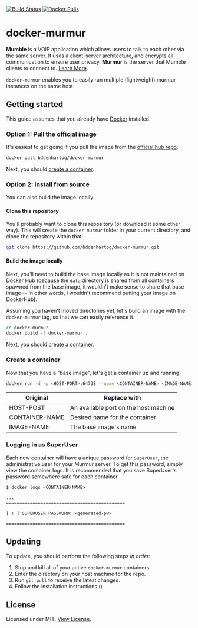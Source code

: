 [![Build Status](https://travis-ci.org/bddenhartog/docker-murmur.svg?branch=master)](https://travis-ci.org/bddenhartog/docker-murmur)
[![Docker Pulls](https://img.shields.io/docker/pulls/bddenhartog/docker-murmur.svg?style=flat)](https://hub.docker.com/r/bddenhartog/docker-murmur/)

# docker-murmur

**Mumble** is a VOIP application which allows users to talk to each other via
the same server. It uses a client-server architecture, and encrypts all
communication to ensure user privacy. **Murmur** is the server that Mumble
clients to connect to. [Learn More][1].

`docker-murmur` enables you to easily run multiple (lightweight) murmur
instances on the same host.

## Getting started

This guide assumes that you already have [Docker][2] installed.

### **Option 1**: Pull the official image

It's easiest to get going if you pull the image from the [official hub repo][4].

```bash
docker pull bddenhartog/docker-murmur
```

Next, you should [create a container](#create-a-container).

### **Option 2**: Install from source

You can also build the image locally.

#### Clone this repository

You'll probably want to clone this repository (or download it some other way).
This will create the `docker-murmur` folder in your current directory, and clone
the repository within that:

```bash
git clone https://github.com/bddenhartog/docker-murmur.git
```

#### Build the image locally

Next, you'll need to build the base image locally as it is not maintained on
Docker Hub (because the `data` directory is shared from all containers spawned
from the base image, it wouldn't make sense to share that base image -- in other
words, I wouldn't recommend putting your image on DockerHub).

Assuming you haven't moved directories yet, let's build an image with the
`docker-murmur` tag, so that we can easily reference it.

```bash
cd docker-murmur
docker build -t docker-murmur .
```

Next, you should [create a container](#create-a-container).

### Create a container

Now that you have a "base image", let's get a container up and running.

```bash
docker run -d -p <HOST-PORT>:64738 --name <CONTAINER-NAME> <IMAGE-NAME>
```

| Original       | Replace with                           |
| -------------- | -------------------------------------- |
| HOST-POST      | An available port on the host machine  |
| CONTAINER-NAME | Desired name for the container         |
| IMAGE-NAME     | The base image's name                  |

### Logging in as SuperUser

Each new container will have a unique password for `SuperUser`, the
administrative user for your Murmur server. To get this password, simply view
the container logs. It is recommended that you save SuperUser's password
somewhere safe for each container.

```shell
$ docker logs <CONTAINER-NAME>

...
=============================================

[ ! ] SUPERUSER_PASSWORD: <generated-pw>

=============================================
```

## Updating

To update, you should perform the following steps _in order_:

1.  Stop and kill all of your active `docker-murmur` containers.
2.  Enter the directory on your host machine for the repo.
3.  Run `git pull` to receive the latest changes.
4.  Follow the installation instructions ()

## License

Licensed under MIT. [View License][3].

[1]: https://en.wikipedia.org/wiki/Mumble_(software) "Wikipedia - Mumble (software)"
[2]: https://www.docker.com/ "Docker"
[3]: LICENSE.md "View License"
[4]: https://hub.docker.com/r/bddenhartog/docker-murmur/ "bddenhartog/docker-murmur"
